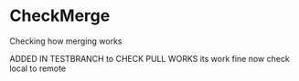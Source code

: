 # CheckMerge
Checking how merging works

ADDED IN TESTBRANCH to CHECK PULL WORKS
its work fine now check local to remote
